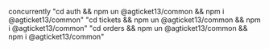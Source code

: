 concurrently "cd auth && npm un @agticket13/common && npm i @agticket13/common" "cd tickets && npm un @agticket13/common && npm i @agticket13/common" "cd orders && npm un @agticket13/common && npm i @agticket13/common"
